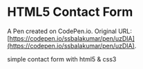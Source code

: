 # HTML5 Contact Form

A Pen created on CodePen.io. Original URL: [https://codepen.io/ssbalakumar/pen/uzDIA](https://codepen.io/ssbalakumar/pen/uzDIA).

simple contact form with html5 & css3